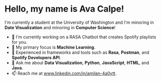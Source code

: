 # Hello, my name is Ava Calpe!
I'm currently a student at the University of Washington and I'm minoring in **Date Visualization** and 
minoring in **Computer Science**!

- 🔭 I'm currently working on a RASA Chatbot that creates Spotify playlists for you.
- 🌱 My primary focus is **Machine Learning**.
- 🚀 Experienced in frameworks and tools such as **Rasa**, **Postman**, and **Spotify Developers API**.
- 💬 Ask me about **Data Visualization**, **Python**, **JavaScript**, **HTML**, and **Java**.
- 📫 Reach me at www.linkedin.com/in/amilan-4a0ytt.
